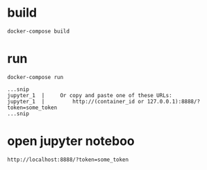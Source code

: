 # build

```
docker-compose build
```


# run

```
docker-compose run

...snip
jupyter_1  |     Or copy and paste one of these URLs:
jupyter_1  |         http://(container_id or 127.0.0.1):8888/?token=some_token
...snip
```


# open jupyter noteboo

```
http://localhost:8888/?token=some_token
```
